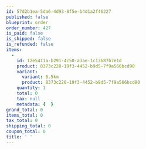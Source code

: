 ```yaml
---
id: 57d2b1ea-5da6-4d93-8f5e-b4d1a2f46227
published: false
blueprint: order
order_number: 427
is_paid: false
is_shipped: false
is_refunded: false
items:
  -
    id: 12e5411a-b291-4c50-a3ae-1c13687b7e1d
    product: 8373c220-19f3-4452-b9d5-7f9a566bcd90
    variant:
      variant: 6.5km
      product: 8373c220-19f3-4452-b9d5-7f9a566bcd90
    quantity: 1
    total: 0
    tax: null
    metadata: {  }
grand_total: 0
items_total: 0
tax_total: 0
shipping_total: 0
coupon_total: 0
title: ' '
---
```

